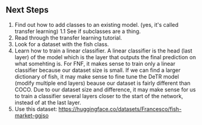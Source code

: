 ## Next Steps 

1. Find out how to add classes to an existing model. (yes, it's called transfer learning)
1.1 See if subclasses are a thing.
2. Read through the transfer learning tutorial.
3. Look for a dataset with the fish class. 
4. Learn how to train a linear classifier. 
A linear classifier is the head (last layer) of the model which is the layer
that outputs the final prediction on what somehting is. For FNF, it makes
sense to train only a linear classifier because our dataset size is small.
If we can find a larger dictionary of fish, it may make sense to fine tune the
DeTR model (modify multiple end layers) beause our dataset is fairly different than 
COCO. Due to our dataset size and difference, it may make sense for us to train
a classifier several layers closer to the start of the network, instead of 
at the last layer. 
5. Use this dataset: https://huggingface.co/datasets/Francesco/fish-market-ggjso